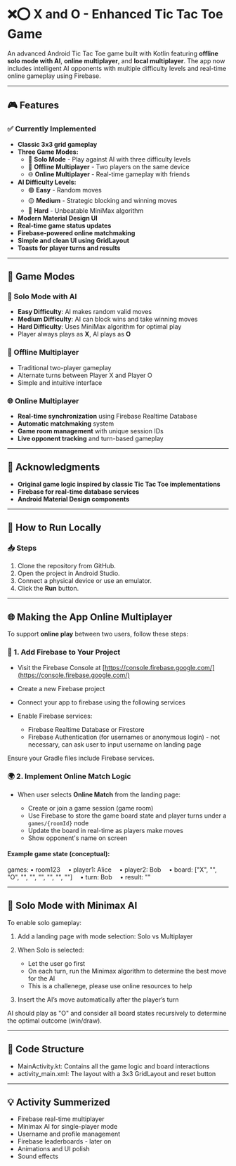 # ❌⭕ X and O - Enhanced Tic Tac Toe Game

An advanced Android Tic Tac Toe game built with Kotlin featuring **offline solo mode with AI**, **online multiplayer**, and **local multiplayer**. The app now includes intelligent AI opponents with multiple difficulty levels and real-time online gameplay using Firebase.

---

## 🎮 Features

### ✅ Currently Implemented
- **Classic 3x3 grid gameplay**
- **Three Game Modes:**
  - 🧠 **Solo Mode** - Play against AI with three difficulty levels
  - 👥 **Offline Multiplayer** - Two players on the same device  
  - 🌐 **Online Multiplayer** - Real-time gameplay with friends
- **AI Difficulty Levels:**
  - 🟢 **Easy** - Random moves
  - 🟡 **Medium** - Strategic blocking and winning moves
  - 🔴 **Hard** - Unbeatable MiniMax algorithm
- **Modern Material Design UI**
- **Real-time game status updates**
- **Firebase-powered online matchmaking**
- **Simple and clean UI using GridLayout**
- **Toasts for player turns and results**


---


## 🎯 Game Modes

### 🧠 Solo Mode with AI
- **Easy Difficulty**: AI makes random valid moves
- **Medium Difficulty**: AI can block wins and take winning moves
- **Hard Difficulty**: Uses MiniMax algorithm for optimal play
- Player always plays as **X**, AI plays as **O**

### 👥 Offline Multiplayer
- Traditional two-player gameplay
- Alternate turns between Player X and Player O
- Simple and intuitive interface

### 🌐 Online Multiplayer
- **Real-time synchronization** using Firebase Realtime Database
- **Automatic matchmaking** system
- **Game room management** with unique session IDs
- **Live opponent tracking** and turn-based gameplay

---

## 🙏 Acknowledgments
- **Original game logic inspired by classic Tic Tac Toe implementations**
- **Firebase for real-time database services**
- **Android Material Design components**

---

## 🚀 How to Run Locally

### 📥 Steps

1. Clone the repository from GitHub.
2. Open the project in Android Studio.
3. Connect a physical device or use an emulator.
4. Click the **Run** button.

---

## 🌐 Making the App Online Multiplayer

To support **online play** between two users, follow these steps:

### 🧩 1. Add Firebase to Your Project

* Visit the Firebase Console at [https://console.firebase.google.com/](https://console.firebase.google.com/)
* Create a new Firebase project
* Connect your app to firebase using the following services
* Enable Firebase services:

  * Firebase Realtime Database or Firestore
  * Firebase Authentication (for usernames or anonymous login) - not necessary, can ask user to input username on landing page

Ensure your Gradle files include Firebase services.

### 🌍 2. Implement Online Match Logic

* When user selects **Online Match** from the landing page:

  * Create or join a game session (game room)
  * Use Firebase to store the game board state and player turns under a `games/{roomId}` node
  * Update the board in real-time as players make moves
  * Show opponent's name on screen

#### Example game state (conceptual):

games:
• room123
 • player1: Alice
 • player2: Bob
 • board: \["X", "", "O", "", "", "", "", "", ""]
 • turn: Bob
 • result: ""

---

## 🤖 Solo Mode with Minimax AI

To enable solo gameplay:

1. Add a landing page with mode selection: Solo vs Multiplayer
2. When Solo is selected:

   * Let the user go first
   * On each turn, run the Minimax algorithm to determine the best move for the AI
   * This is a challenege, please use online resources to help
3. Insert the AI’s move automatically after the player’s turn

AI should play as "O" and consider all board states recursively to determine the optimal outcome (win/draw).

---

## 🧠 Code Structure

* MainActivity.kt: Contains all the game logic and board interactions
* activity\_main.xml: The layout with a 3x3 GridLayout and reset button

---

## 💡 Activity Summerized

* Firebase real-time multiplayer
* Minimax AI for single-player mode
* Username and profile management
* Firebase leaderboards - later on
* Animations and UI polish
* Sound effects
